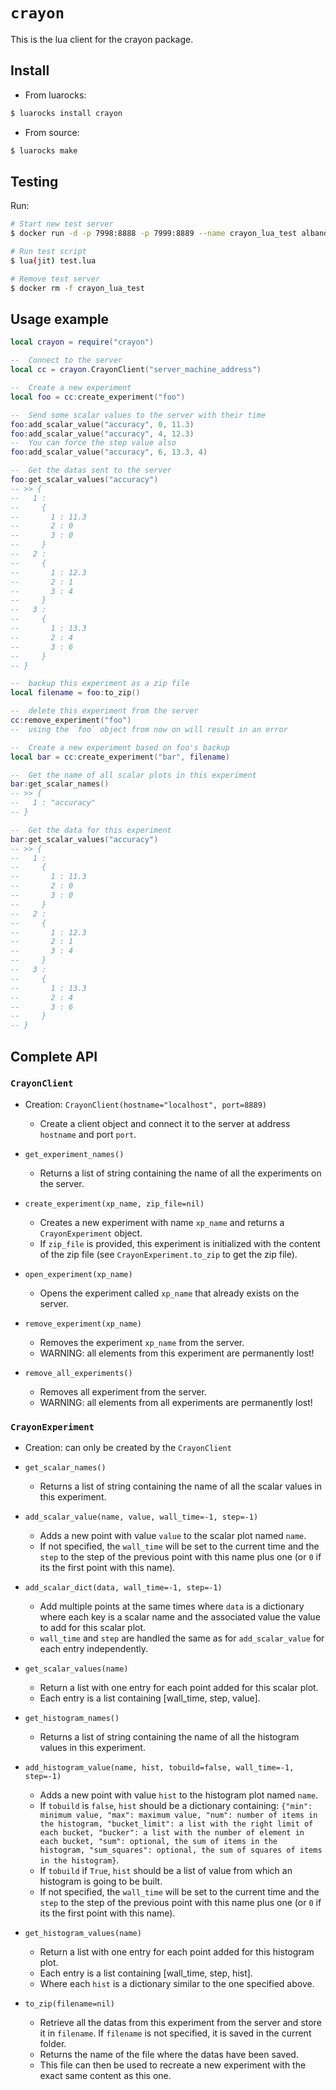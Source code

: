 # `crayon`

This is the lua client for the crayon package.

## Install

* From luarocks:
```bash
$ luarocks install crayon
```

* From source:
```bash
$ luarocks make
```

## Testing

Run:

```bash
# Start new test server
$ docker run -d -p 7998:8888 -p 7999:8889 --name crayon_lua_test alband/crayon

# Run test script
$ lua(jit) test.lua

# Remove test server
$ docker rm -f crayon_lua_test
```

## Usage example

```lua
local crayon = require("crayon")

--  Connect to the server
local cc = crayon.CrayonClient("server_machine_address")

--  Create a new experiment
local foo = cc:create_experiment("foo")

--  Send some scalar values to the server with their time
foo:add_scalar_value("accuracy", 0, 11.3)
foo:add_scalar_value("accuracy", 4, 12.3)
--  You can force the step value also
foo:add_scalar_value("accuracy", 6, 13.3, 4)

--  Get the datas sent to the server
foo:get_scalar_values("accuracy")
-- >> {
--   1 :
--     {
--       1 : 11.3
--       2 : 0
--       3 : 0
--     }
--   2 :
--     {
--       1 : 12.3
--       2 : 1
--       3 : 4
--     }
--   3 :
--     {
--       1 : 13.3
--       2 : 4
--       3 : 6
--     }
-- }

--  backup this experiment as a zip file
local filename = foo:to_zip()

--  delete this experiment from the server
cc:remove_experiment("foo")
--  using the `foo` object from now on will result in an error

--  Create a new experiment based on foo's backup
local bar = cc:create_experiment("bar", filename)

--  Get the name of all scalar plots in this experiment
bar:get_scalar_names()
-- >> {
--   1 : "accuracy"
-- }

--  Get the data for this experiment
bar:get_scalar_values("accuracy")
-- >> {
--   1 :
--     {
--       1 : 11.3
--       2 : 0
--       3 : 0
--     }
--   2 :
--     {
--       1 : 12.3
--       2 : 1
--       3 : 4
--     }
--   3 :
--     {
--       1 : 13.3
--       2 : 4
--       3 : 6
--     }
-- }

```

## Complete API

### `CrayonClient`

* Creation: `CrayonClient(hostname="localhost", port=8889)`
  * Create a client object and connect it to the server at address `hostname` and port `port`.

* `get_experiment_names()`
  * Returns a list of string containing the name of all the experiments on the server.

* `create_experiment(xp_name, zip_file=nil)`
  * Creates a new experiment with name `xp_name` and returns a `CrayonExperiment` object.
  * If `zip_file` is provided, this experiment is initialized with the content of the zip file (see `CrayonExperiment.to_zip` to get the zip file).

* `open_experiment(xp_name)`
  * Opens the experiment called `xp_name` that already exists on the server.

* `remove_experiment(xp_name)`
  * Removes the experiment `xp_name` from the server.
  * WARNING: all elements from this experiment are permanently lost!

* `remove_all_experiments()`
  * Removes all experiment from the server.
  * WARNING: all elements from all experiments are permanently lost!


### `CrayonExperiment`

* Creation: can only be created by the `CrayonClient`

* `get_scalar_names()`
  * Returns a list of string containing the name of all the scalar values in this experiment.

* `add_scalar_value(name, value, wall_time=-1, step=-1)`
  * Adds a new point with value `value` to the scalar plot named `name`.
  * If not specified, the `wall_time` will be set to the current time and the `step` to the step of the previous point with this name plus one (or `0` if its the first point with this name).

* `add_scalar_dict(data, wall_time=-1, step=-1)`
  * Add multiple points at the same times where `data` is a dictionary where each key is a scalar name and the associated value the value to add for this scalar plot.
  * `wall_time` and `step` are handled the same as for `add_scalar_value` for each entry independently.

* `get_scalar_values(name)`
  * Return a list with one entry for each point added for this scalar plot.
  * Each entry is a list containing [wall_time, step, value].

* `get_histogram_names()`
  * Returns a list of string containing the name of all the histogram values in this experiment.

* `add_histogram_value(name, hist, tobuild=false, wall_time=-1, step=-1)`
  * Adds a new point with value `hist` to the histogram plot named `name`.
  * If `tobuild` is `false`, `hist` should be a dictionary containing: `{"min": minimum value, "max": maximum value, "num": number of items in the histogram, "bucket_limit": a list with the right limit of each bucket, "bucker": a list with the number of element in each bucket, "sum": optional, the sum of items in the histogram, "sum_squares": optional, the sum of squares of items in the histogram}`.
  * If `tobuild` if `True`, `hist` should be a list of value from which an histogram is going to be built.
  * If not specified, the `wall_time` will be set to the current time and the `step` to the step of the previous point with this name plus one (or `0` if its the first point with this name).

* `get_histogram_values(name)`
  * Return a list with one entry for each point added for this histogram plot.
  * Each entry is a list containing [wall_time, step, hist].
  * Where each `hist` is a dictionary similar to the one specified above.

* `to_zip(filename=nil)`
  * Retrieve all the datas from this experiment from the server and store it in `filename`. If `filename` is not specified, it is saved in the current folder.
  * Returns the name of the file where the datas have been saved.
  * This file can then be used to recreate a new experiment with the exact same content as this one.

